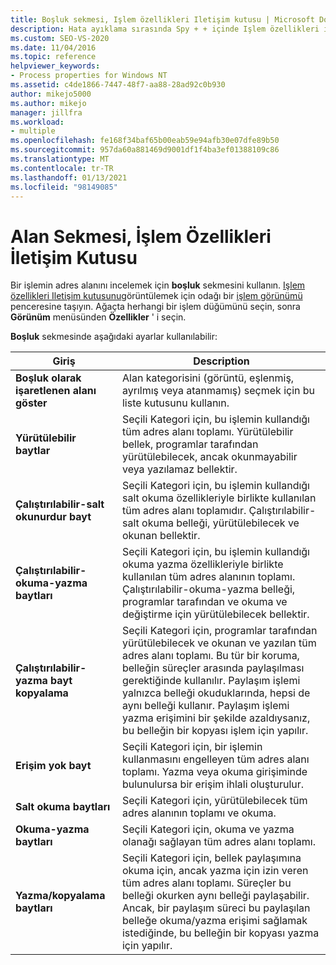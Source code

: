 ```yaml
---
title: Boşluk sekmesi, Işlem özellikleri Iletişim kutusu | Microsoft Docs
description: Hata ayıklama sırasında Spy + + içinde Işlem özellikleri iletişim kutusunu görüntülemeyi öğrenin. Boşluk sekmesinde kullanılabilir olan ayarları gözden geçirin.
ms.custom: SEO-VS-2020
ms.date: 11/04/2016
ms.topic: reference
helpviewer_keywords:
- Process properties for Windows NT
ms.assetid: c4de1866-7447-48f7-aa88-28ad92c0b930
author: mikejo5000
ms.author: mikejo
manager: jillfra
ms.workload:
- multiple
ms.openlocfilehash: fe168f34baf65b00eab59e94afb30e07dfe89b50
ms.sourcegitcommit: 957da60a881469d9001df1f4ba3ef01388109c86
ms.translationtype: MT
ms.contentlocale: tr-TR
ms.lasthandoff: 01/13/2021
ms.locfileid: "98149085"
---
```

# <a name="space-tab-process-properties-dialog-box"></a>Alan Sekmesi, İşlem Özellikleri İletişim Kutusu
Bir işlemin adres alanını incelemek için **boşluk** sekmesini kullanın. [Işlem özellikleri Iletişim kutusunu](../debugger/process-properties-dialog-box.md)görüntülemek için odağı bir [işlem görünümü](../debugger/processes-view.md) penceresine taşıyın. Ağaçta herhangi bir işlem düğümünü seçin, sonra **Görünüm** menüsünden **Özellikler** ' i seçin.

 **Boşluk** sekmesinde aşağıdaki ayarlar kullanılabilir:

|Giriş|Description|
|-----------|-----------------|
|**Boşluk olarak işaretlenen alanı göster**|Alan kategorisini (görüntü, eşlenmiş, ayrılmış veya atanmamış) seçmek için bu liste kutusunu kullanın.|
|**Yürütülebilir baytlar**|Seçili Kategori için, bu işlemin kullandığı tüm adres alanı toplamı. Yürütülebilir bellek, programlar tarafından yürütülebilecek, ancak okunmayabilir veya yazılamaz bellektir.|
|**Çalıştırılabilir-salt okunurdur bayt**|Seçili Kategori için, bu işlemin kullandığı salt okuma özellikleriyle birlikte kullanılan tüm adres alanı toplamıdır. Çalıştırılabilir-salt okuma belleği, yürütülebilecek ve okunan bellektir.|
|**Çalıştırılabilir-okuma-yazma baytları**|Seçili Kategori için, bu işlemin kullandığı okuma yazma özellikleriyle birlikte kullanılan tüm adres alanının toplamı. Çalıştırılabilir-okuma-yazma belleği, programlar tarafından ve okuma ve değiştirme için yürütülebilecek bellektir.|
|**Çalıştırılabilir-yazma bayt kopyalama**|Seçili Kategori için, programlar tarafından yürütülebilecek ve okunan ve yazılan tüm adres alanı toplamı. Bu tür bir koruma, belleğin süreçler arasında paylaşılması gerektiğinde kullanılır. Paylaşım işlemi yalnızca belleği okuduklarında, hepsi de aynı belleği kullanır. Paylaşım işlemi yazma erişimini bir şekilde azaldıysanız, bu belleğin bir kopyası işlem için yapılır.|
|**Erişim yok bayt**|Seçili Kategori için, bir işlemin kullanmasını engelleyen tüm adres alanı toplamı. Yazma veya okuma girişiminde bulunulursa bir erişim ihlali oluşturulur.|
|**Salt okuma baytları**|Seçili Kategori için, yürütülebilecek tüm adres alanının toplamı ve okuma.|
|**Okuma-yazma baytları**|Seçili Kategori için, okuma ve yazma olanağı sağlayan tüm adres alanı toplamı.|
|**Yazma/kopyalama baytları**|Seçili Kategori için, bellek paylaşımına okuma için, ancak yazma için izin veren tüm adres alanı toplamı. Süreçler bu belleği okurken aynı belleği paylaşabilir. Ancak, bir paylaşım süreci bu paylaşılan belleğe okuma/yazma erişimi sağlamak istediğinde, bu belleğin bir kopyası yazma için yapılır.|